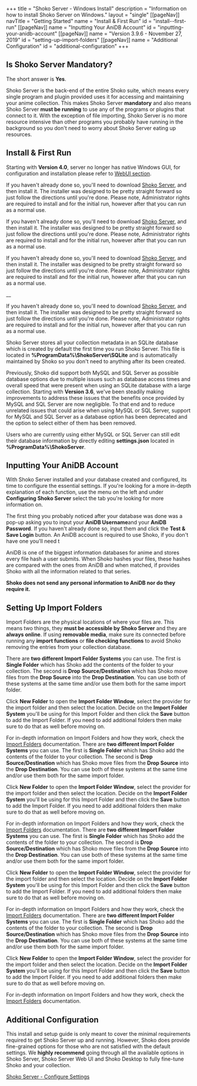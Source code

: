 +++
title = "Shoko Server - Windows Install"
description = "Information on how to install Shoko Server on Windows."
layout = "single"
[[pageNav]]
navTitle = "Getting Started"
name = "Install & First Run"
id = "install--first-run"
[[pageNav]]
name = "Inputting Your AniDB Account"
id = "inputting-your-anidb-account"
[[pageNav]]
name = "Version 3.9.6 - November 27, 2019"
id = "setting-up-import-folders"
[[pageNav]]
name = "Additional Configuration"
id = "additional-configuration"
+++

## Is Shoko Server Mandatory?

The short answer is **Yes**.

Shoko Server is the back-end of the entire Shoko suite, which means every single program and plugin provided uses it for accessing and maintaining your anime collection. This makes Shoko Server **mandatory** and also means Shoko Server **must be running** to use any of the programs or plugins that connect to it. With the exception of file importing, Shoko Server is no more resource intensive than other programs you probably have running in the background so you don't need to worry about Shoko Server eating up resources.

## Install & First Run

Starting with **Version 4.0**, server no longer has native Windows GUI, for configuration and installation please refer to [WebUI section](/server/webui/).


If you haven't already done so, you'll need to download [Shoko Server](http://shokoanime.com/downloads/#stable-releases), and then install it. The installer was designed to be pretty straight forward so just follow the directions until you're done. Please note, Administrator rights are required to install and for the initial run, however after that you can run as a normal use.


If you haven't already done so, you'll need to download [Shoko Server](http://shokoanime.com/downloads/#stable-releases), and then install it. The installer was designed to be pretty straight forward so just follow the directions until you're done. Please note, Administrator rights are required to install and for the initial run, however after that you can run as a normal use.


If you haven't already done so, you'll need to download [Shoko Server](http://shokoanime.com/downloads/#stable-releases), and then install it. The installer was designed to be pretty straight forward so just follow the directions until you're done. Please note, Administrator rights are required to install and for the initial run, however after that you can run as a normal use.

__

If you haven't already done so, you'll need to download [Shoko Server](http://shokoanime.com/downloads/#stable-releases), and then install it. The installer was designed to be pretty straight forward so just follow the directions until you're done. Please note, Administrator rights are required to install and for the initial run, however after that you can run as a normal use.

Shoko Server stores all your collection metadata in an SQLite database which is created by default the first time you run Shoko Server. This file is located in **%ProgramData%\\ShokoServer\\SQLite** and is automatically maintained by Shoko so you don't need to anything after its been created.

Previously, Shoko did support both MySQL and SQL Server as possible database options due to multiple issues such as database access times and overall speed that were present when using an SQLite database with a large collection. Starting with **Version 3.6**, we've been steadily making improvements to address these issues that the benefits once provided by MySQL and SQL Server are now negligible. To that end and to reduce unrelated issues that could arise when using MySQL or SQL Server, support for MySQL and SQL Server as a database option has been deprecated and the option to select either of them has been removed.

Users who are currently using either MySQL or SQL Server can still edit their database information by directly editing **settings.json** located in **%ProgramData%\\ShokoServer**.

## Inputting Your AniDB Account

With Shoko Server installed and your database created and configured, its time to configure the essential settings. If you're looking for a more in-depth explanation of each function, use the menu on the left and under **Configuring Shoko Server** select the tab you're looking for more information on.

The first thing you probably noticed after your database was done was a pop-up asking you to input your **AniDB Username**and your **AniDB Password**. If you haven't already done so, input them and click the **Test & Save Login** button. An AniDB account is required to use Shoko, if you don't have one you'll need t

AniDB is one of the biggest information databases for anime and stores every file hash a user submits. When Shoko hashes your files, these hashes are compared with the ones from AniDB and when matched, if provides Shoko with all the information related to that series.

**Shoko does not send any personal information to AniDB nor do they require it.**

## Setting Up Import Folders

Import Folders are the physical locations of where your files are. This means two things, they **must be accessible by Shoko Server** and they are **always online**. If using **removable media**, make sure its connected before running any **import functions** or **file checking functions** to avoid Shoko removing the entries from your collection database.

There are **two different Import Folder Systems** you can use. The first is **Single Folder** which has Shoko add the contents of the folder to your collection. The second is **Drop Source/Destination** which has Shoko move files from the **Drop Source** into the **Drop Destination**. You can use both of these systems at the same time and/or use them both for the same import folder.

Click **New Folder** to open the **Import Folder Window**, select the provider for the import folder and then select the location. Decide on the **Import Folder System** you'll be using for this Import Folder and then click the **Save** button to add the Import Folder. If you need to add additional folders then make sure to do that as well before moving on.

For in-depth information on Import Folders and how they work, check the [Import Folders](../config) documentation.
There are **two different Import Folder Systems** you can use. The first is **Single Folder** which has Shoko add the contents of the folder to your collection. The second is **Drop Source/Destination** which has Shoko move files from the **Drop Source** into the **Drop Destination**. You can use both of these systems at the same time and/or use them both for the same import folder.

Click **New Folder** to open the **Import Folder Window**, select the provider for the import folder and then select the location. Decide on the **Import Folder System** you'll be using for this Import Folder and then click the **Save** button to add the Import Folder. If you need to add additional folders then make sure to do that as well before moving on.

For in-depth information on Import Folders and how they work, check the [Import Folders](../config) documentation.
There are **two different Import Folder Systems** you can use. The first is **Single Folder** which has Shoko add the contents of the folder to your collection. The second is **Drop Source/Destination** which has Shoko move files from the **Drop Source** into the **Drop Destination**. You can use both of these systems at the same time and/or use them both for the same import folder.

Click **New Folder** to open the **Import Folder Window**, select the provider for the import folder and then select the location. Decide on the **Import Folder System** you'll be using for this Import Folder and then click the **Save** button to add the Import Folder. If you need to add additional folders then make sure to do that as well before moving on.

For in-depth information on Import Folders and how they work, check the [Import Folders](../config) documentation.
There are **two different Import Folder Systems** you can use. The first is **Single Folder** which has Shoko add the contents of the folder to your collection. The second is **Drop Source/Destination** which has Shoko move files from the **Drop Source** into the **Drop Destination**. You can use both of these systems at the same time and/or use them both for the same import folder.

Click **New Folder** to open the **Import Folder Window**, select the provider for the import folder and then select the location. Decide on the **Import Folder System** you'll be using for this Import Folder and then click the **Save** button to add the Import Folder. If you need to add additional folders then make sure to do that as well before moving on.

For in-depth information on Import Folders and how they work, check the [Import Folders](../config) documentation.

## Additional Configuration

This install and setup guide is only meant to cover the minimal requirements required to get Shoko Server up and running. However, Shoko does provide fine-grained options for those who are not satisfied with the default settings. We **highly recommend** going through all the available options in Shoko Server, Shoko Server Web UI and Shoko Desktop to fully fine-tune Shoko and your collection.

[Shoko Server - Configure Settings](../config)
